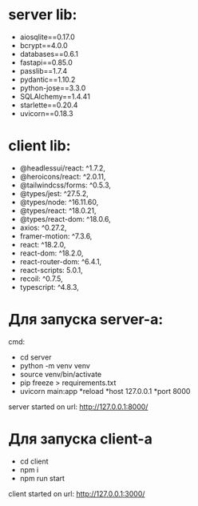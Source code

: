 # server lib:
* aiosqlite==0.17.0
* bcrypt==4.0.0
* databases==0.6.1
* fastapi==0.85.0
* passlib==1.7.4
* pydantic==1.10.2
* python-jose==3.3.0
* SQLAlchemy==1.4.41
* starlette==0.20.4
* uvicorn==0.18.3

# client lib:
* @headlessui/react: ^1.7.2,
* @heroicons/react: ^2.0.11,
* @tailwindcss/forms: ^0.5.3,
* @types/jest: ^27.5.2,
* @types/node: ^16.11.60,
* @types/react: ^18.0.21,
* @types/react-dom: ^18.0.6,
* axios: ^0.27.2,
* framer-motion: ^7.3.6,
* react: ^18.2.0,
* react-dom: ^18.2.0,
* react-router-dom: ^6.4.1,
* react-scripts: 5.0.1,
* recoil: ^0.7.5,
* typescript: ^4.8.3,

# Для запуска server-a:

cmd:
* cd server
* python -m venv venv
* source venv/bin/activate 
* pip freeze > requirements.txt
* uvicorn main:app *reload *host 127.0.0.1 *port 8000

server started on url: http://127.0.0.1:8000/


# Для запуска client-a
* cd client
* npm i
* npm run start

client started on url: http://127.0.0.1:3000/
